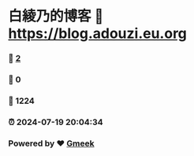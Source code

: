 # 白綾乃的博客 :link: https://blog.adouzi.eu.org 
### :page_facing_up: [2](https://blog.adouzi.eu.org/tag.html) 
### :speech_balloon: 0 
### :hibiscus: 1224 
### :alarm_clock: 2024-07-19 20:04:34 
### Powered by :heart: [Gmeek](https://github.com/Meekdai/Gmeek)
